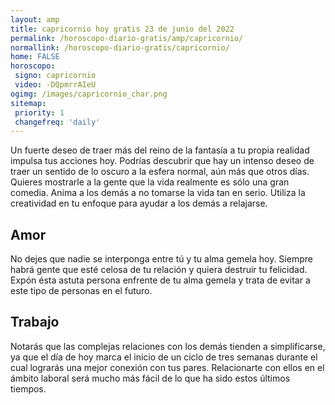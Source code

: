 ```yaml
---
layout: amp
title: capricornio hoy gratis 23 de junio del 2022 
permalink: /horoscopo-diario-gratis/amp/capricornio/
normallink: /horoscopo-diario-gratis/capricornio/
home: FALSE
horoscopo:
 signo: capricornio
 video: -DQpmrrAIeU
ogimg: /images/capricornio_char.png
sitemap:
 priority: 1
 changefreq: 'daily'
---
```



Un fuerte deseo de traer más del reino de la fantasía a tu propia realidad impulsa tus acciones hoy. Podrías descubrir que hay un intenso deseo de traer un sentido de lo oscuro a la esfera normal, aún más que otros días. Quieres mostrarle a la gente que la vida realmente es sólo una gran comedia. Anima a los demás a no tomarse la vida tan en serio. Utiliza la creatividad en tu enfoque para ayudar a los demás a relajarse.

## Amor

No dejes que nadie se interponga entre tú y tu alma gemela hoy. Siempre habrá gente que esté celosa de tu relación y quiera destruir tu felicidad. Expón ésta astuta persona enfrente de tu alma gemela y trata de evitar a este tipo de personas en el futuro.

## Trabajo

Notarás que las complejas relaciones con los demás tienden a simplificarse, ya que el día de hoy marca el inicio de un ciclo de tres semanas durante el cual lograrás una mejor conexión con tus pares. Relacionarte con ellos en el ámbito laboral será mucho más fácil de lo que ha sido estos últimos tiempos.